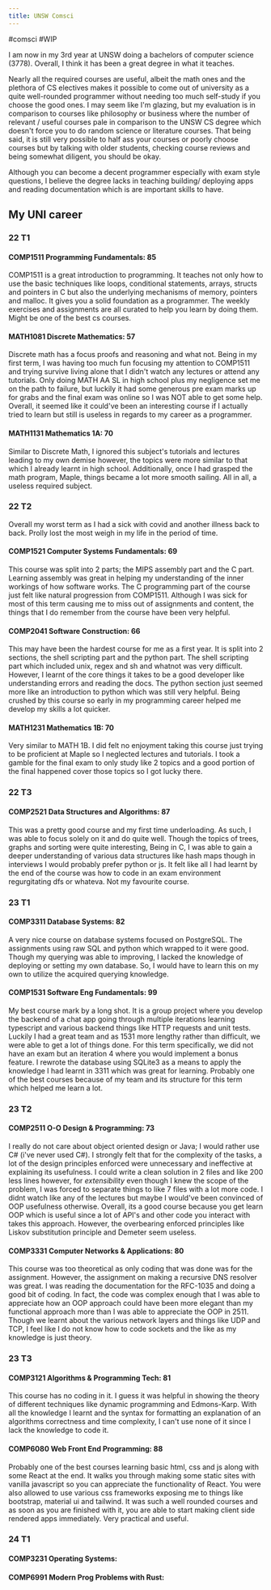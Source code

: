 ```yaml
---
title: UNSW Comsci
---
```

#comsci #WIP

I am now in my 3rd year at UNSW doing a bachelors of computer science (3778). Overall, I think it has been a great degree in what it teaches.

Nearly all the required courses are useful, albeit the math ones and the plethora of CS electives makes it possible to come out of university as a quite well-rounded programmer without needing too much self-study if you choose the good ones. I may seem like I'm glazing, but my evaluation is in comparison to courses like philosophy or business where the number of relevant / useful courses pale in comparison to the UNSW CS degree which doesn't force you to do random science or literature courses. That being said, it is still very possible to half ass your courses or poorly choose courses but by talking with older students, checking course reviews and being somewhat diligent, you should be okay.

Although you can become a decent programmer especially with exam style questions, I believe the degree lacks in teaching building/ deploying apps and reading documentation which is are important skills to have.

## My UNI career
### 22 T1
#### COMP1511 Programming Fundamentals: 85
COMP1511 is a great introduction to programming. It teaches not only how to use the basic techniques like loops, conditional statements, arrays, structs and pointers in C but also the underlying mechanisms of memory, pointers and malloc. It gives you a solid foundation as a programmer. The weekly exercises and assignments are all curated to help you learn by doing them. Might be one of the best cs courses.
#### MATH1081 Discrete Mathematics: 57
Discrete math has a focus proofs and reasoning and what not. Being in my first term, I was having too much fun focusing my attention to COMP1511 and trying survive living alone that I didn't watch any lectures or attend any tutorials. Only doing MATH AA SL in high school plus my negligence set me on the path to failure, but luckily it had some generous pre exam marks up for grabs and the final exam was online so I was NOT able to get some help. Overall, it seemed like it could've been an interesting course if I actually tried to learn but still is useless in regards to my career as a programmer.
#### MATH1131 Mathematics 1A: 70
Similar to Discrete Math, I ignored this subject's tutorials and lectures leading to my own demise however, the topics were more similar to that which I already learnt in high school. Additionally, once I had grasped the math program, Maple, things became a lot more smooth sailing. All in all, a useless required subject.

### 22 T2
Overall my worst term as I had a sick with covid and another illness back to back. Prolly lost the most weigh in my life in the period of time.
#### COMP1521 Computer Systems Fundamentals: 69
This course was split into 2 parts; the MIPS assembly part and the C part. Learning assembly was great in helping my understanding of the inner workings of how software works. The C programming part of the course just felt like natural progression from COMP1511. Although I was sick for most of this term causing me to miss out of assignments and content, the things that I do remember from the course have been very helpful.
#### COMP2041 Software Construction: 66
This may have been the hardest course for me as a first year. It is split into 2 sections, the shell scripting part and the python part. The shell scripting part which included unix, regex and sh and whatnot was very difficult. However, I learnt of the core things it takes to be a good developer like understanding errors and reading the docs. The python section just seemed more like an introduction to python which was still very helpful. Being crushed by this course so early in my programming career helped me develop my skills a lot quicker.
#### MATH1231 Mathematics 1B: 70
Very similar to MATH 1B. I did felt no enjoyment taking this course just trying to be proficient at Maple so I neglected lectures and tutorials. I took a gamble for the final exam to only study like 2 topics and a good portion of the final happened cover those topics so I got lucky there.

### 22 T3
#### COMP2521 Data Structures and Algorithms: 87
This was a pretty good course and my first time underloading. As such, I was able to focus solely on it and do quite well. Though the topics of trees, graphs and sorting were quite interesting, Being in C, I was able to gain a deeper understanding of various data structures like hash maps though in interviews I would probably prefer python or js. It felt like all I had learnt by the end of the course was how to code in an exam environment regurgitating dfs or whateva. Not my favourite course.

### 23 T1
#### COMP3311 Database Systems: 82
A very nice course on database systems focused on PostgreSQL. The assignments using raw SQL and python which wrapped to it were good. Though my querying was able to improving, I lacked the knowledge of deploying or setting my own database. So, I would have to learn this on my own to utilize the acquired querying knowledge.

#### COMP1531 Software Eng Fundamentals: 99
My best course mark by a long shot. It is a group project where you develop the backend of a chat app going through multiple iterations learning typescript and various backend things like HTTP requests and unit tests. Luckily I had a great team and as 1531 more lengthy rather than difficult, we were able to get a lot of things done. For this term specifically, we did not have an exam but an iteration 4 where you would implement a bonus feature. I rewrote the database using SQLite3 as a means to apply the knowledge I had learnt in 3311 which was great for learning. Probably one of the best courses because of my team and its structure for this term which helped me learn a lot.

### 23 T2
#### COMP2511 O-O Design & Programming: 73
I really do not care about object oriented design or Java; I would rather use C# (i've never used C#). I strongly felt that for the complexity of the tasks, a lot of the design principles enforced were unnecessary and ineffective at explaining its usefulness. I could write a clean solution in 2 files and like 200 less lines however, for *extensibility* even though I knew the scope of the problem, I was forced to separate things to like 7 files with a lot more code. I didnt watch like any of the lectures but maybe I would've been convinced of OOP usefulness otherwise. Overall, its a good course because you get learn OOP which is useful since a lot of API's and other code you interact with takes this approach. However, the overbearing enforced principles like Liskov substitution principle and Demeter seem useless.
#### COMP3331 Computer Networks & Applications: 80
This course was too theoretical as only coding that was done was for the assignment. However, the assignment on making a recursive DNS resolver was great. I was reading the documentation for the RFC-1035 and doing a good bit of coding. In fact, the code was complex enough that I was able to appreciate how an OOP approach could have been more elegant than my functional approach more than I was able to appreciate the OOP in 2511. Though we learnt about the various network layers and things like UDP and TCP, I feel like I do not know how to code sockets and the like as my knowledge is just theory.

### 23 T3
####  COMP3121 Algorithms & Programming Tech: 81
This course has no coding in it. I guess it was helpful in showing the theory of different techniques like dynamic programming and Edmons-Karp. With all the knowledge I learnt and the syntax for formatting an explanation of an algorithms correctness and time complexity, I can't use none of it since I lack the knowledge to code it.

####  COMP6080 Web Front End Programming: 88
Probably one of the best courses learning basic html, css and js along with some React at the end. It walks you through making some static sites with vanilla javascript so you can appreciate the functionality of React. You were also allowed to use various css frameworks exposing me to things like bootstrap, material ui and tailwind. It was such a well rounded courses and as soon as you are finished with it, you are able to start making client side rendered apps immediately. Very practical and useful.

### 24 T1
####  COMP3231 Operating Systems:
####  COMP6991 Modern Prog Problems with Rust: 
